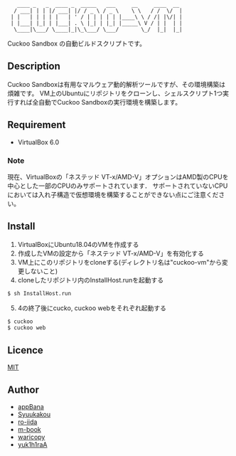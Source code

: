 ```
   ____ _   _  ____ _  _____   ___     __     ____  __
  / ___| | | |/ ___| |/ / _ \ / _ \    \ \   / /  \/  |
 | |   | | | | |   | ' / | | | | | |____\ \ / /| |\/| |
 | |___| |_| | |___| . \ |_| | |_| |_____\ V / | |  | |
  \____|\___/ \____|_|\_\___/ \___/       \_/  |_|  |_|

```

Cuckoo Sandbox の自動ビルドスクリプトです。

## Description
Cuckoo Sandboxは有用なマルウェア動的解析ツールですが、その環境構築は煩雑です。
VM上のUbuntuにリポジトリをクローンし、シェルスクリプト1つ実行すれば全自動でCuckoo Sandboxの実行環境を構築します。

## Requirement

- VirtualBox 6.0

### Note
現在、VirtualBoxの「ネステッド VT-x/AMD-V」オプションはAMD製のCPUを中心とした一部のCPUのみサポートされています．
サポートされていないCPUにおいては入れ子構造で仮想環境を構築することができない点にご注意ください。

## Install

1. VirtualBoxにUbuntu18.04のVMを作成する
2. 作成したVMの設定から「ネステッド VT-x/AMD-V」を有効化する
3. VM上にこのリポジトリをcloneする(ディレクトリ名は"cuckoo-vm"から変更しないこと)
4. cloneしたリポジトリ内のInstallHost.runを起動する

```sh
$ sh InstallHost.run
```

5. 4の終了後にcucko, cuckoo webをそれぞれ起動する

```sh
$ cuckoo
$ cuckoo web
```

## Licence

[MIT](https://github.com/tdu-isl/cuckoo-vm/blob/develop/LICENSE)

## Author

- [appBana](https://github.com/howmuch515)
- [Syuukakou](https://github.com/Syuukakou)
- [ro-iida](https://github.com/rotten3156)
- [m-book](https://github.com/m-book)
- [waricopy](https://github.com/waricopy)
- [yuk1h1raA](https://github.com/yuk1h1ra)

